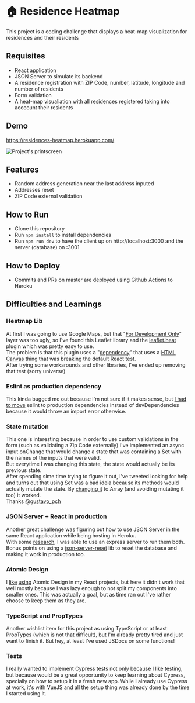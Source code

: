 # 🏠 Residence Heatmap

This project is a coding challenge that displays a heat-map visualization for residences and their residents

## Requisites

- React application
- JSON Server to simulate its backend
- A residence registration with ZIP Code, number, latitude, longitude and number of residents
- Form validation
- A heat-map visualiation with all residences registered taking into acccount their residents

## Demo

https://residences-heatmap.herokuapp.com/

![Project's printscreen](http://i.imgur.com/lrnFoXo.png)

## Features

- Random address generation near the last address inputed
- Addresses reset
- ZIP Code external validation

## How to Run

- Clone this repository
- Run `npm install` to install dependencies
- Run `npm run dev` to have the client up on http://localhost:3000 and the server (database) on :3001

## How to Deploy

- Commits and PRs on master are deployed using Github Actions to Heroku  

## Difficulties and Learnings

### Heatmap Lib

At first I was going to use Google Maps, but that "[For Development Only](https://i.stack.imgur.com/maCMs.png)" layer was too ugly, so I've found this Leaflet library and the [leaflet.heat](https://github.com/Leaflet/Leaflet.heat) plugin which was pretty easy to use.  
The problem is that this plugin uses a "[dependency](https://github.com/Leaflet/Leaflet.heat/blob/gh-pages/dist/leaflet-heat.js#L6)" that uses a [HTML Canvas](https://github.com/mourner/simpleheat/blob/gh-pages/simpleheat.js#L54) thing that was breaking the default React test.  
After trying some workarounds and other libraries, I've ended up removing that test (sorry universe)  

### Eslint as production dependency

This kinda bugged me out because I'm not sure if it makes sense, but [I had to move](https://stackoverflow.com/questions/47717115/heroku-app-crashed-because-of-eslint-faulty-import) eslint to production dependencies instead of devDependencies because it would throw an import  error otherwise.

### State mutation

This one is interesting because in order to use custom validations in the form (such as validating a Zip Code externally) I've implemented an async input onChange that would change a state that was containing a Set with the names of the inputs that were valid.  
But everytime I was changing this state, the state would actually be its previous state.  
After spending sime time trying to figure it out, I've tweeted looking for help and turns out that using Set was a bad ideia because its methods would actually mutate the state. By [changing it](https://github.com/Markkop/residence-heatmap/commit/5091fca889176246d026ca19f25f26f587ebb52a) to Array (and avoiding mutating it too) it worked.  
Thanks [@gustavo_pch](https://twitter.com/gustavo_pch/status/1384894729389711365)

### JSON Server + React in production

Another great challenge was figuring out how to use JSON Server in the same React application while being hosting in Heroku.  
With some [research](https://stackoverflow.com/questions/63122706/how-to-deploy-reactjs-app-with-json-server), I was able to use an express server to run them both.  
Bonus points on using a [json-server-reset](https://www.npmjs.com/package/json-server-reset) lib to reset the database and making it work in production too.

### Atomic Design

I [like](https://github.com/Markkop/corvos-de-efrim-website) [using](https://github.com/Markkop/meta-quiz-imersao-react/tree/main/src/components) Atomic Design in my React projects, but here it didn't work that well mostly because I was lazy enough to not split my components into smaller ones. 
This was actually a goal, but as time ran out I've rather choose to keep them as they are.

### TypeScript and PropTypes

Another wishlist item for this project as using TypeScript or at least PropTypes (which is not that difficult), but I'm already pretty tired and just want to finish it. But hey, at least I've used JSDocs on some functions!

### Tests

I really wanted to implement Cypress tests not only because I like testing, but because would be a great opportunity to keep learning about Cypress, specially on how to setup it in a fresh new app. While I already use Cypress at work, it's with VueJS and all the setup thing was already done by the time I started using it.
